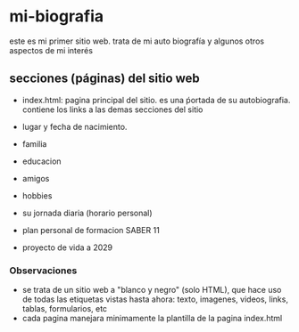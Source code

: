 # mi-biografia
este es mi primer sitio web. trata de mi auto biografía y algunos otros aspectos de mi interés

## secciones (páginas) del sitio web

- index.html: pagina principal del sitio. es una ṕortada de su autobiografia. contiene los links a las demas secciones del sitio

- lugar y fecha de nacimiento.

- familia

- educacion

- amigos

- hobbies

- su jornada diaria (horario personal)

- plan personal de formacion SABER 11

- proyecto de vida a 2029

### Observaciones
- se trata de un sitio web a "blanco y negro" (solo HTML), que hace uso de todas las etiquetas vistas hasta ahora: texto, imagenes, videos, links, tablas, formularios, etc
- cada pagina manejara minimamente la plantilla de la pagina index.html